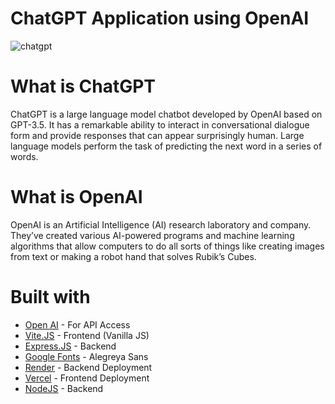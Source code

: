 # ChatGPT Application using OpenAI
![chatgpt](https://user-images.githubusercontent.com/76551267/209869006-da691f32-e6ba-44a0-8d51-ede2b7c460ad.png)
# What is ChatGPT
ChatGPT is a large language model chatbot developed by OpenAI based on GPT-3.5. It has a remarkable ability to interact in conversational dialogue form and provide responses that can appear surprisingly human. Large language models perform the task of predicting the next word in a series of words.

# What is OpenAI
OpenAI is an Artificial Intelligence (AI) research laboratory and company. They’ve created various AI-powered programs and machine learning algorithms that allow computers to do all sorts of things like creating images from text or making a robot hand that solves Rubik’s Cubes.

# Built with
- [Open AI](https://openai.com/) - For API Access
- [Vite.JS](https://vitejs.dev/) - Frontend (Vanilla JS)
- [Express.JS](https://expressjs.com/) - Backend
- [Google Fonts](https://fonts.google.com/) - Alegreya Sans
- [Render](https://render.com/) - Backend Deployment
- [Vercel](https://vercel.com/) - Frontend Deployment
- [NodeJS](https://nodejs.org/en/) - Backend
